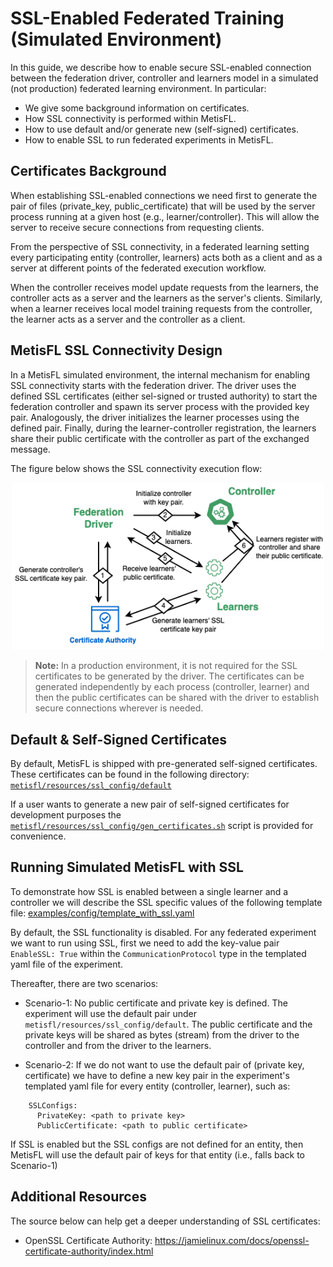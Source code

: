 SSL-Enabled Federated Training (Simulated Environment)
=============================
In this guide, we describe how to enable secure SSL-enabled connection
between the federation driver, controller and learners model
in a simulated (not production) federated learning environment. In particular:

- We give some background information on certificates.
- How SSL connectivity is performed within MetisFL.
- How to use default and/or generate new (self-signed) certificates.
- How to enable SSL to run federated experiments in MetisFL.


Certificates Background
------------
When establishing SSL-enabled connections we need first to generate the
pair of files (private_key, public_certificate) that will be used by the
server process running at a given host (e.g., learner/controller). This
will allow the server to receive secure connections from requesting clients.

From the perspective of SSL connectivity, in a federated learning setting
every participating entity (controller, learners) acts both as a client
and as a server at different points of the federated execution workflow.

When the controller receives model update requests from the learners, the
controller acts as a server and the learners as the server's clients. Similarly,
when a learner receives local model training requests from the controller, the
learner acts as a server and the controller as a client.


MetisFL SSL Connectivity Design
------------
In a MetisFL simulated environment, the internal mechanism for enabling
SSL connectivity starts with the federation driver. The driver uses the
defined SSL certificates (either sel-signed or trusted authority) to start
the federation controller and spawn its server process with the provided
key pair. Analogously, the driver initializes the learner processes using the
defined pair. Finally, during the learner-controller registration, the learners
share their public certificate with the controller as part of the exchanged message.

The figure below shows the SSL connectivity execution flow:

<div align="center">
 <img 
    src="../img/MetisFL-SSL.png" width="500px">
</div>

> **Note:** In a production environment, it is not required for the SSL certificates 
to be generated by the driver. The certificates can be generated independently by each process
(controller, learner) and then the public certificates can be shared with the driver 
to establish secure connections wherever is needed.


Default & Self-Signed Certificates
------------
By default, MetisFL is shipped with pre-generated self-signed certificates. 
These certificates can be found in the following directory: [`metisfl/resources/ssl_config/default`](../resources/ssl_config/default)

If a user wants to generate a new pair of self-signed certificates for development purposes
the [`metisfl/resources/ssl_config/gen_certificates.sh`](../resources/ssl_config/gen_certificates.sh) script is provided for convenience.


Running Simulated MetisFL with SSL
------------
To demonstrate how SSL is enabled between a single learner and a controller we will describe
the SSL specific values of the following template file:
[examples/config/template_with_ssl.yaml](../examples/federation_environments_config/template_with_ssl.yaml)

By default, the SSL functionality is disabled. For any federated experiment we want to run using SSL,
first we need to add the key-value pair `EnableSSL: True` within the `CommunicationProtocol` type
in the templated yaml file of the experiment.

Thereafter, there are two scenarios:

- Scenario-1: No public certificate and private key is defined. The experiment will use the default pair
under `metisfl/resources/ssl_config/default`. The public certificate and the private keys will be shared
as bytes (stream) from the driver to the controller and from the driver to the learners.

- Scenario-2: If we do not want to use the default pair of (private key, certificate) we have to define
a new key pair in the experiment's templated yaml file for every entity (controller, learner), such as:

```
    SSLConfigs:
      PrivateKey: <path to private key>
      PublicCertificate: <path to public certificate>
```
If SSL is enabled but the SSL configs are not defined for an entity, then MetisFL will use the default
pair of keys for that entity (i.e., falls back to Scenario-1)

Additional Resources
--------------------
The source below can help get a deeper understanding of SSL certificates:

- OpenSSL Certificate Authority: https://jamielinux.com/docs/openssl-certificate-authority/index.html
